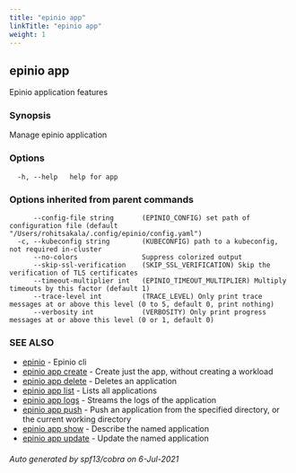 ```yaml
---
title: "epinio app"
linkTitle: "epinio app"
weight: 1
---
```

## epinio app

Epinio application features

### Synopsis

Manage epinio application

### Options

```
  -h, --help   help for app
```

### Options inherited from parent commands

```
      --config-file string       (EPINIO_CONFIG) set path of configuration file (default "/Users/rohitsakala/.config/epinio/config.yaml")
  -c, --kubeconfig string        (KUBECONFIG) path to a kubeconfig, not required in-cluster
      --no-colors                Suppress colorized output
      --skip-ssl-verification    (SKIP_SSL_VERIFICATION) Skip the verification of TLS certificates
      --timeout-multiplier int   (EPINIO_TIMEOUT_MULTIPLIER) Multiply timeouts by this factor (default 1)
      --trace-level int          (TRACE_LEVEL) Only print trace messages at or above this level (0 to 5, default 0, print nothing)
      --verbosity int            (VERBOSITY) Only print progress messages at or above this level (0 or 1, default 0)
```

### SEE ALSO

* [epinio](../epinio)	 - Epinio cli
* [epinio app create](../epinio_app_create)	 - Create just the app, without creating a workload
* [epinio app delete](../epinio_app_delete)	 - Deletes an application
* [epinio app list](../epinio_app_list)	 - Lists all applications
* [epinio app logs](../epinio_app_logs)	 - Streams the logs of the application
* [epinio app push](../epinio_app_push)	 - Push an application from the specified directory, or the current working directory
* [epinio app show](../epinio_app_show)	 - Describe the named application
* [epinio app update](../epinio_app_update)	 - Update the named application

###### Auto generated by spf13/cobra on 6-Jul-2021
